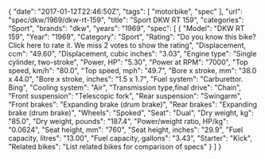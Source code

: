 {
    "date": "2017-01-12T22:46:50Z",
    "tags": [
        "motorbike",
        "spec"
    ],
    "url": "spec\/dkw\/1969\/dkw-rt-159",
    "title": "Sport DKW RT 159",
    "categories": "Sport",
    "brands": "dkw",
    "years": "1969",
    "spec": [
        {
            "Model": "DKW RT 159",
            "Year": "1969",
            "Category": "Sport",
            "Rating": "Do you know this bike?Click here to rate it. We miss 2 votes to show the rating",
            "Displacement, ccm": "49.60",
            "Displacement, cubic inches": "3.03",
            "Engine type": "Single cylinder, two-stroke",
            "Power, HP": "5.30",
            "Power at RPM": "7000",
            "Top speed, km\/h": "80.0",
            "Top speed, mph": "49.7",
            "Bore x stroke, mm": "38.0 x 44.0",
            "Bore x stroke, inches": "1.5 x 1.7",
            "Fuel system": "Carburettor. Bing",
            "Cooling system": "Air",
            "Transmission type,final drive": "Chain",
            "Front suspension": "Telescopic fork",
            "Rear suspension": "Swingarm",
            "Front brakes": "Expanding brake (drum brake)",
            "Rear brakes": "Expanding brake (drum brake)",
            "Wheels": "Spoked",
            "Seat": "Dual",
            "Dry weight, kg": "85.0",
            "Dry weight, pounds": "187.4",
            "Power\/weight ratio, HP\/kg": "0.0624",
            "Seat height, mm": "760",
            "Seat height, inches": "29.9",
            "Fuel capacity, litres": "13.00",
            "Fuel capacity, gallons": "3.43",
            "Starter": "Kick",
            "Related bikes": "List related bikes for comparison of specs"
        }
    ]
}
